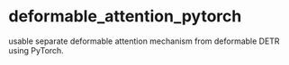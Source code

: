 # deformable_attention_pytorch
usable separate deformable attention mechanism from deformable DETR using PyTorch.

